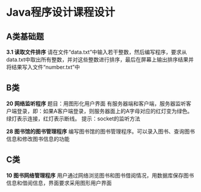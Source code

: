 # Java程序设计课程设计

## A类基础题

**3.1 读取文件排序**
请在文件“data.txt”中输入若干整数，然后编写程序，要求从data.txt中取出所有整数，并对这些整数进行排序，最后在屏幕上输出排序结果并将结果写入文件“number.txt”中

## B类

**20 网络监听程序**
题目：用图形化用户界面
有服务器端和客户端，服务器监听客户端登录，即：如果A客户端登录，则服务器面上的A字母对应的红灯变为绿色。绿灯表示连接，红灯表示断线。
提示：socket的监听方法

**28 图书馆的图书管理程序**
编写图书馆的图书管理程序。可以录入图书、查询图书信息和修改图书信息的功能

## C类

**10 图书网络管理程序**
用户通过网络浏览图书和图书借阅情况，用数据库保存图书信息和借阅信息，界面要求采用图形用户界面
